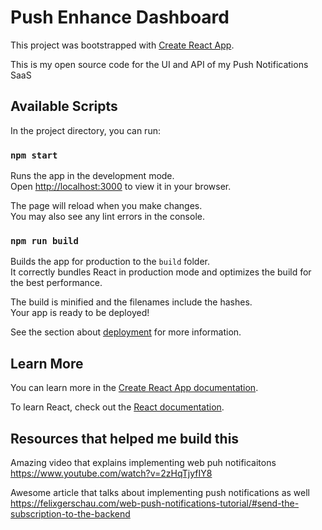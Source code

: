 # Push Enhance Dashboard

This project was bootstrapped with [Create React App](https://github.com/facebook/create-react-app).

This is my open source code for the UI and API of my Push Notifications SaaS
## Available Scripts

In the project directory, you can run:

### `npm start`

Runs the app in the development mode.\
Open [http://localhost:3000](http://localhost:3000) to view it in your browser.

The page will reload when you make changes.\
You may also see any lint errors in the console.

### `npm run build`

Builds the app for production to the `build` folder.\
It correctly bundles React in production mode and optimizes the build for the best performance.

The build is minified and the filenames include the hashes.\
Your app is ready to be deployed!

See the section about [deployment](https://facebook.github.io/create-react-app/docs/deployment) for more information.

## Learn More

You can learn more in the [Create React App documentation](https://facebook.github.io/create-react-app/docs/getting-started).

To learn React, check out the [React documentation](https://reactjs.org/).


## Resources that helped me build this

Amazing video that explains implementing web puh notificaitons 
https://www.youtube.com/watch?v=2zHqTjyfIY8

Awesome article that talks about implementing push notifications as well 
https://felixgerschau.com/web-push-notifications-tutorial/#send-the-subscription-to-the-backend

